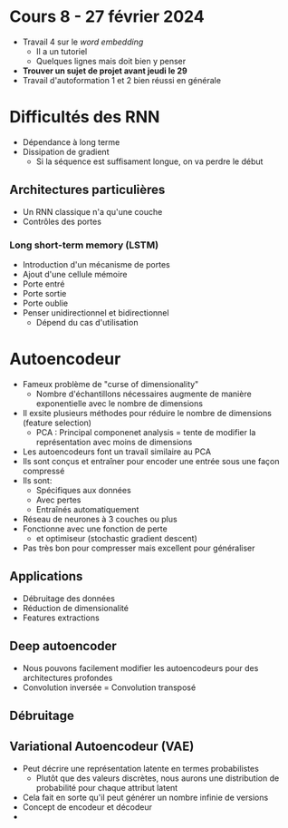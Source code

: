 # Cours 8 - 27 février 2024
- Travail 4 sur le _word embedding_
  - Il a un tutoriel
  - Quelques lignes mais doit bien y penser
- **Trouver un sujet de projet avant jeudi le 29**
- Travail d'autoformation 1 et 2 bien réussi en générale

# Difficultés des RNN
- Dépendance à long terme
- Dissipation de gradient
  - Si la séquence est suffisament longue, on va perdre le début

## Architectures particulières
- Un RNN classique n'a qu'une couche
- Contrôles des portes

### Long short-term memory (LSTM)
- Introduction d'un mécanisme de portes
- Ajout d'une cellule mémoire
- Porte entré
- Porte sortie
- Porte oublie
- Penser unidirectionnel et bidirectionnel
  - Dépend du cas d'utilisation

# Autoencodeur
- Fameux problème de "curse of dimensionality"
  - Nombre d'échantillons nécessaires augmente de manière exponentielle avec le nombre de dimensions
- Il exsite plusieurs méthodes pour réduire le nombre de dimensions (feature selection)
   - PCA : Principal componenet analysis = tente de modifier la représentation avec moins de dimensions
- Les autoencodeurs font un travail similaire au PCA
- Ils sont conçus et entraîner pour encoder une entrée sous une façon compressé
- Ils sont:
  - Spécifiques aux données
  - Avec pertes
  - Entraînés automatiquement
- Réseau de neurones à 3 couches ou plus
- Fonctionne avec une fonction de perte
  - et optimiseur (stochastic gradient descent)
- Pas très bon pour compresser mais excellent pour généraliser

## Applications
- Débruitage des données
- Réduction de dimensionalité
- Features extractions

## Deep autoencoder
- Nous pouvons facilement modifier les autoencodeurs pour des architectures profondes
- Convolution inversée = Convolution transposé

## Débruitage

## Variational Autoencodeur (VAE)
- Peut décrire une représentation latente en termes probabilistes
  - Plutôt que des valeurs discrètes, nous aurons une distribution de probabilité pour chaque attribut latent
- Cela fait en sorte qu'il peut générer un nombre infinie de versions
- Concept de encodeur et décodeur
-  
